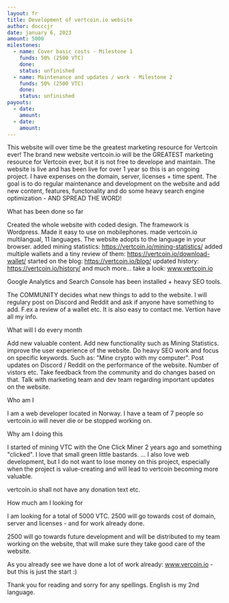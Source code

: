 ```yaml
---
layout: fr
title: Development of vertcoin.io website
author: docccjr
date: january 6, 2023
amount: 5000
milestones:
  - name: Cover basic costs - Milestone 1
    funds: 50% (2500 VTC)
    done:
    status: unfinished
  - name: Maintenance and updates / work - Milestone 2
    funds: 50% (2500 VTC)
    done:
    status: unfinished
payouts:
  - date:
    amount:
  - date:
    amount:
---
```

This website will over time be the greatest marketing resource for Vertcoin ever!
The brand new website vertcoin.io will be the GREATEST marketing resource for Vertcoin ever, but it is not free to develope and maintain. The website is live and has been live for over 1 year so this is an ongoing project. I have expenses on the domain, server, licenses + time spent. The goal is to do regular maintenance and development on the website and add new content, features, functonality and do some heavy search engine optimization - AND SPREAD THE WORD!

What has been done so far

Created the whole website with coded design. The framework is Wordpress.
Made it easy to use on mobilephones.
made vertcoin.io multilangual, 11 languages. The website adopts to the language in your browser.
added mining statistics: https://vertcoin.io/mining-statistics/
added multiple wallets and a tiny review of them: https://vertcoin.io/download-wallet/
started on the blog: https://vertcoin.io/blog/
updated history: https://vertcoin.io/history/
and much more... take a look: www.vertcoin.io

Google Analytics and Search Console has been installed + heavy SEO tools.

The COMMUNITY decides what new things to add to the website. I will regulary post on Discord and Reddit and ask if anyone have something to add. F.ex a review of a wallet etc.
It is also easy to contact me. Vertion have all my info.

What will I do every month

Add new valuable content.
Add new functionality such as Mining Statistics.
improve the user experience of the website.
Do heavy SEO work and focus on specific keywords. Such as: "Mine crypto with my computer".
Post updates on Discord / Reddit on the performance of the website. Number of vistors etc.
Take feedback from the community and do changes based on that.
Talk with marketing team and dev team regarding important updates on the website.

Who am I

I am a web developer located in Norway. I have a team of 7 people so vertcoin.io will never die or be stopped working on.

Why am I doing this

I started of mining VTC with the One Click Miner 2 years ago and something "clicked". I love that small green little bastards.
... I also love web development, but I do not want to lose money on this project, especially when the project is value-creating and will lead to vertcoin becoming more valuable.

vertcoin.io shall not have any donation text etc.

How much am I looking for

I am looking for a total of 5000 VTC.
2500 will go towards cost of domain, server and licenses - and for work already done.

2500 will go towards future development and will be distributed to my team working on the website, that will make sure they take good care of the website.

As you already see we have done a lot of work already: www.vercoin.io - but this is just the start :)

Thank you for reading and sorry for any spellings. English is my 2nd language.
